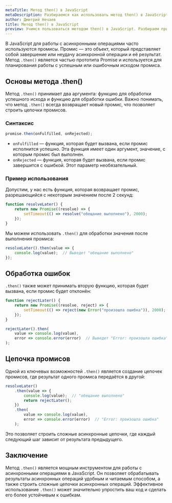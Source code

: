 ```yaml
---
metaTitle: Метод then() в JavaScript
metaDescription: Разбираемся как использовать метод then() в JavaScript
author: Дмитрий Нечаев
title: Метод then() в JavaScript
preview: Учимся пользоваться методом then() в JavaScript. Разбираем примеры использования
---
```


В JavaScript для работы с асинхронными операциями часто используются промисы. Промис — это объект, который представляет собой завершение или неудачу асинхронной операции и её результат. Метод `.then()` является частью прототипа Promise и используется для планирования работы с успешным или ошибочным исходом промиса.

## Основы метода .then()

Метод `.then()` принимает два аргумента: функцию для обработки успешного исхода и функцию для обработки ошибки. Важно понимать, что метод `.then()` всегда возвращает новый промис, что позволяет строить цепочки промисов.

### Синтаксис

```jsx
promise.then(onFulfilled, onRejected);

```

- `onFulfilled` — функция, которая будет вызвана, если промис исполнится успешно. Эта функция имеет один аргумент, значение, с которым промис был выполнен.
- `onRejected` — функция, которая будет вызвана, если промис завершится с ошибкой. Этот параметр необязательный.

### Пример использования

Допустим, у нас есть функция, которая возвращает промис, разрешающийся с некоторым значением после 2 секунд:

```jsx
function resolveLater() {
    return new Promise((resolve) => {
        setTimeout(() => resolve("обещание выполнено"), 2000);
    });
}

```

Мы можем использовать `.then()` для обработки значения после выполнения промиса:

```jsx
resolveLater().then(value => {
    console.log(value);  // Выведет "обещание выполнено"
});

```

## Обработка ошибок

`.then()` также может принимать вторую функцию, которая будет вызвана, если промис будет отклонён:

```jsx
function rejectLater() {
    return new Promise((resolve, reject) => {
        setTimeout(() => reject(new Error("произошла ошибка")), 2000);
    });
}

rejectLater().then(
    value => console.log(value),
    error => console.error(error)  // Выведет "Error: произошла ошибка"
);

```

## Цепочка промисов

Одной из ключевых возможностей `.then()` является создание цепочек промисов, где результат одного промиса передаётся в другой:

```jsx
resolveLater()
    .then(value => {
        console.log(value);  // "обещание выполнено"
        return rejectLater();
    })
    .then(
        value => console.log(value),
        error => console.error(error)  // "Error: произошла ошибка"
    );

```

Это позволяет строить сложные асинхронные цепочки, где каждый следующий шаг зависит от результата предыдущего.

## Заключение

Метод `.then()` является мощным инструментом для работы с асинхронными операциями в JavaScript. Он позволяет обрабатывать результаты асинхронных операций удобным и читаемым способом, а также строить сложные цепочки асинхронных операций. Эффективное использование `.then()` может значительно упростить ваш код и сделать его более устойчивым к ошибкам.